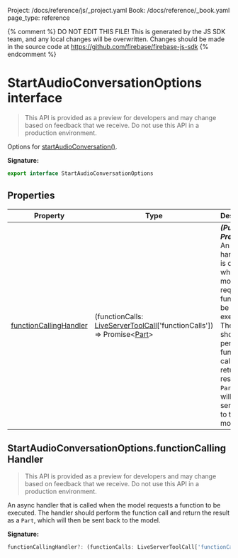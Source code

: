 Project: /docs/reference/js/_project.yaml
Book: /docs/reference/_book.yaml
page_type: reference

{% comment %}
DO NOT EDIT THIS FILE!
This is generated by the JS SDK team, and any local changes will be
overwritten. Changes should be made in the source code at
https://github.com/firebase/firebase-js-sdk
{% endcomment %}

# StartAudioConversationOptions interface
> This API is provided as a preview for developers and may change based on feedback that we receive. Do not use this API in a production environment.
> 

Options for [startAudioConversation()](./ai.md#startaudioconversation_01c8e7f)<!-- -->.

<b>Signature:</b>

```typescript
export interface StartAudioConversationOptions 
```

## Properties

|  Property | Type | Description |
|  --- | --- | --- |
|  [functionCallingHandler](./ai.startaudioconversationoptions.md#startaudioconversationoptionsfunctioncallinghandler) | (functionCalls: [LiveServerToolCall](./ai.liveservertoolcall.md#liveservertoolcall_interface)<!-- -->\['functionCalls'\]) =&gt; Promise&lt;[Part](./ai.md#part)<!-- -->&gt; | <b><i>(Public Preview)</i></b> An async handler that is called when the model requests a function to be executed. The handler should perform the function call and return the result as a <code>Part</code>, which will then be sent back to the model. |

## StartAudioConversationOptions.functionCallingHandler

> This API is provided as a preview for developers and may change based on feedback that we receive. Do not use this API in a production environment.
> 

An async handler that is called when the model requests a function to be executed. The handler should perform the function call and return the result as a `Part`<!-- -->, which will then be sent back to the model.

<b>Signature:</b>

```typescript
functionCallingHandler?: (functionCalls: LiveServerToolCall['functionCalls']) => Promise<Part>;
```
